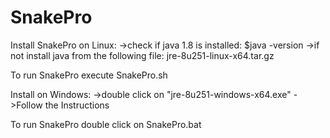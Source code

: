 # SnakePro
Install SnakePro on Linux:
	->check if java 1.8 is installed:
	$java -version
	->if not install java from the following file:
	jre-8u251-linux-x64.tar.gz

To run SnakePro execute SnakePro.sh


Install on Windows:
	->double click on "jre-8u251-windows-x64.exe"
	->Follow the Instructions

To run SnakePro double click on SnakePro.bat
